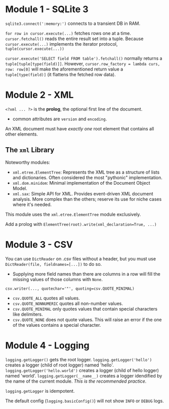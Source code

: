 # Module 1 - SQLite 3

`sqlite3.connect(':memory:')` connects to a transient DB in RAM.

`for row in cursor.execute(...)` fetches rows one at a time. `cursor.fetchall()` reads the entire result set into a tuple. Because `cursor.execute(...)` implements the iterator protocol, `tuple(cursor.execute(...))`

`cursor.execute('SELECT field FROM table').fetchall()` normally returns a `tuple[tuple[type(field)]]`. However, `cursor.row_factory = lambda curs, row: row[0]` will make the aforementioned return value a `tuple[type(field)]` (it flattens the fetched row data).

# Module 2 - XML

`<?xml ... ?>` is the **prolog**, the optional first line of the document. 
- common attributes are `version` and `encoding`.

An XML document must have *exactly one* root element that contains all other elements.

## The `xml` Library

Noteworthy modules:
- `xml.etree.ElementTree`: Represents the XML tree as a structure of lists and dictionaries. Often considered the most "pythonic" implementation.
- `xml.dom.minidom`: Minimal implementation of the Document Object Model.
- `xml.sax`: Simple API for XML. Provides event-driven XML document analysis. More complex than the others; reserve its use for niche cases where it's needed.

This module uses the `xml.etree.ElementTree` module exclusively.

Add a prolog with `ElementTree(root).write(xml_declaration=True, ...)`

# Module 3 - CSV

You can use `DictReader` on .csv files without a header, but you must use `DictReader(file, fieldnames=[...])` to do so.
- Supplying more field names than there are columns in a row will fill the missing values of those columns with `None`.

`csv.writer(..., quotechar='"', quoting=csv.QUOTE_MINIMAL)`
- `csv.QUOTE_ALL` quotes all values.
- `csv.QUOTE_NONNUMERIC` quotes all non-number values.
- `csv.QUOTE_MINIMAL` only quotes values that contain special characters like delimiters.
- `csv.QUOTE_NONE` does not quote values. This will raise an error if the one of the values contains a special character.

# Module 4 - Logging

`logging.getLogger()` gets the root logger.
`logging.getLogger('hello')` creates a logger (child of root logger) named 'hello'.
`logging.getLogger('hello.world')` creates a logger (child of hello logger) named 'world'.
`logging.getLogger(__name__)` creates a logger idendified by the name of the current module. *This is the recommended practice.*

`logging.getLogger` is idempotent.

The default config (`logging.basicConfig()`) will not show `INFO` or `DEBUG` logs.